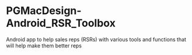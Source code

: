 PGMacDesign-Android_RSR_Toolbox
===============================

Android app to help sales reps (RSRs) with various tools and functions that will help make them better reps
